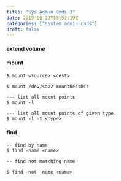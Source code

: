 ```yaml
---
title: "Sys Admin Cmds 3"
date: 2019-06-12T15:53:19Z
categories: ["system admin cmds"]
draft: false
---
```


#### extend volume

#### mount
``` 
$ mount <source> <dest>

$ mount /dev/sda2 mountDestDir

--- list all mount points
$ mount -l

--- list all mount points of given type.
$ mount -l -t <type>

```

#### find
``` 
-- find by name
$ find -name <name>

-- find not matching name

$ find -not -name <name>

```
